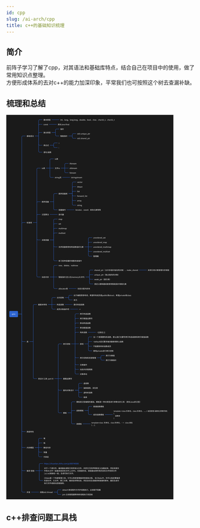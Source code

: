 ```yaml
---
id: cpp
slug: /ai-arch/cpp
title: c++的基础知识梳理
---
```


## 简介

前阵子学习了解了cpp，对其语法和基础库特点，结合自己在项目中的使用，做了常用知识点整理。  
方便形成体系的去对c++的能力加深印象，平常我们也可按照这个树去查漏补缺。

## 梳理和总结

![](cpp_mm.png)


## c++排查问题工具栈

